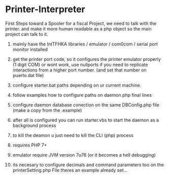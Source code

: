 # Printer-Interpreter
First Steps toward a Spooler for a fiscal Project, we need to talk with the printer. and make it more human readable as a php object so the main project can talk to it.

1. mainly have the IntTFHKA libraries / emulator / com0com / serial port monitor installed

2. get the printer port code, so it configures the  printer emulator properly
   (1 digit COM<numberPort>) or wont work, use nullports if you need to replicate
   interactions from a higher port number. (and set that number on puerto.dat file)

3. configure starter.bat paths depending on ur current machine.

4. follow examples how to configure paths on daemon.php final lines

5. configure daemon database conection on the same DBConfig.php file (make a copy from the .example)

6. after all is configured you can run starter.vbs to start the daemon as a background process

7. to kill the deamon u just need to kill the CLI (php) process

8. requires PHP 7+

9. emulator require JVM version 7u76 (or it becomes a hell debugging)

10. its necesary to configure decimals and command parameters too on the printerSetting.php File
    theres an example already set...
